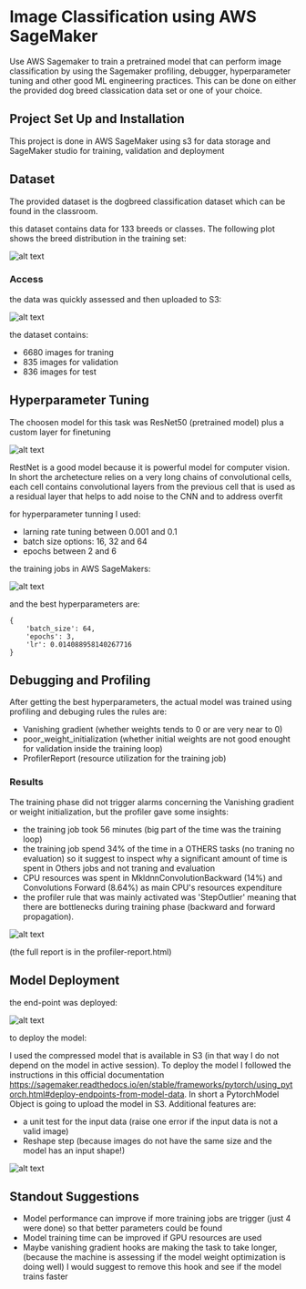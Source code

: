 # Image Classification using AWS SageMaker

Use AWS Sagemaker to train a pretrained model that can perform image classification by using the Sagemaker profiling, debugger, hyperparameter tuning and other good ML engineering practices. This can be done on either the provided dog breed classication data set or one of your choice.

## Project Set Up and Installation
This project is done in AWS SageMaker using s3 for data storage and SageMaker studio for training, validation and deployment

## Dataset
The provided dataset is the dogbreed classification dataset which can be found in the classroom.

this dataset contains data for 133 breeds or classes. The following plot shows the breed distribution in the training set:

![alt text](https://github.com/miguelmayhem92/udacity_projects/blob/main/DeepLearning_topics/screenshots/train_breed_dist.jpg)

### Access

the data was quickly assessed and then uploaded to S3:

![alt text](https://github.com/miguelmayhem92/udacity_projects/blob/main/DeepLearning_topics/screenshots/s3_data_split.jpg)

the dataset contains:

* 6680 images for traning
* 835 images for validation
* 836 images for test

## Hyperparameter Tuning

The choosen model for this task  was ResNet50 (pretrained model) plus a custom layer for finetuning

![alt text](https://github.com/miguelmayhem92/udacity_projects/blob/main/DeepLearning_topics/screenshots/resnet.png)

RestNet is a good model because it is powerful model for computer vision. In short the archetecture relies on a very long chains of convolutional cells, each cell contains convolutional layers from the previous cell that is used as a residual layer that helps to add noise to the CNN and to address overfit

for hyperparameter tunning I used:

* larning rate tuning between 0.001 and 0.1
* batch size options: 16, 32 and 64
* epochs between 2 and 6

the training jobs in AWS SageMakers:

![alt text](https://github.com/miguelmayhem92/udacity_projects/blob/main/DeepLearning_topics/screenshots/training_jobs.jpg)

and the best hyperparameters are:

```
{
    'batch_size': 64,
    'epochs': 3,
    'lr': 0.014088958140267716
}
```

## Debugging and Profiling

After getting the best hyperparameters, the actual model was trained using profiling and debuging rules
the rules are:

* Vanishing gradient (whether weights tends to 0 or are very near to 0)
* poor_weight_initialization (whether initial weights are not good enought for validation inside the training loop)
* ProfilerReport (resource utilization for the training job)

### Results

The training phase did not trigger alarms concerning the Vanishing gradient or weight initialization, but the profiler gave some insights:

* the training job took 56 minutes (big part of the time was the training loop)
* the training job spend 34% of the time in a OTHERS tasks (no traning no evaluation) so it suggest to inspect why a significant amount of time is spent in Others jobs and not traning and evaluation
* CPU resources was spent in MkldnnConvolutionBackward (14%) and Convolutions Forward (8.64%) as main CPU's resources expenditure
* the profiler rule that was mainly activated was 'StepOutlier' meaning that there are bottlenecks during training phase (backward and forward propagation).

![alt text](https://github.com/miguelmayhem92/udacity_projects/blob/main/DeepLearning_topics/screenshots/profiler_plots.jpg)

(the full report is in the profiler-report.html)

## Model Deployment

the end-point was deployed:

![alt text](https://github.com/miguelmayhem92/udacity_projects/blob/main/DeepLearning_topics/screenshots/endpoint.jpg)

to deploy the model:
 
 I used the compressed model that is available in S3 (in that way I do not depend on the model in active session). To deploy the model I followed the instructions in this official documentation https://sagemaker.readthedocs.io/en/stable/frameworks/pytorch/using_pytorch.html#deploy-endpoints-from-model-data. In short a PytorchModel Object is going to upload the model in S3. Additional features are:
 
 * a unit test for the input data (raise one error if the input data is not a valid image)
 * Reshape step (because images do not have the same size and the model has an input shape!) 

![alt text](https://github.com/miguelmayhem92/udacity_projects/blob/main/DeepLearning_topics/screenshots/prediction.jpg)

## Standout Suggestions

* Model performance can improve if more training jobs are trigger (just 4 were done) so that better parameters could be found
* Model training time can be improved if GPU resources are used
* Maybe vanishing gradient hooks are making the task to take longer, (because the machine is assessing if the model weight optimization is doing well) I would suggest to remove this hook and see if the model trains faster
